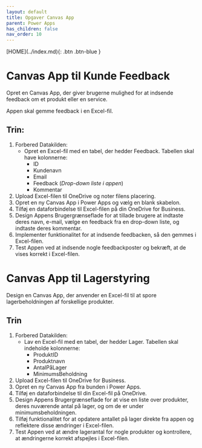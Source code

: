 ```yaml
---
layout: default
title: Opgaver Canvas App
parent: Power Apps
has_children: false
nav_order: 10
---
```


<span class="fs-1">
[HOME](../index.md){: .btn .btn-blue }
</span>

# Canvas App til Kunde Feedback
Opret en Canvas App, der giver brugerne mulighed for at indsende feedback om et produkt eller en service. 

Appen skal gemme feedback i en Excel-fil.

## Trin:
1. Forbered Datakilden:
    - Opret en Excel-fil med en tabel, der hedder Feedback. Tabellen skal have kolonnerne: 
        - ID
        - Kundenavn
        - Email
        - Feedback (*Drop-down liste i appen*)
        - Kommentar
2. Upload Excel-filen til OneDrive og noter filens placering.
3. Opret en ny Canvas App i Power Apps og vælg en blank skabelon.
4. Tilføj en dataforbindelse til Excel-filen på din OneDrive for Business.
5. Design Appens Brugergrænseflade for at tillade brugere at indtaste deres navn, e-mail, vælge en feedback fra en drop-down liste, og indtaste deres kommentar.
6. Implementer funktionalitet for at indsende feedbacken, så den gemmes i Excel-filen.
7. Test Appen ved at indsende nogle feedbackposter og bekræft, at de vises korrekt i Excel-filen.


# Canvas App til Lagerstyring
Design en Canvas App, der anvender en Excel-fil til at spore lagerbeholdningen af forskellige produkter.

## Trin
1. Forbered Datakilden:
    - Lav en Excel-fil med en tabel, der hedder Lager. Tabellen skal indeholde kolonnerne:
        - ProduktID
        - Produktnavn
        - AntalPåLager
        - MinimumsBeholdning
2. Upload Excel-filen til OneDrive for Business.
3. Opret en ny Canvas App fra bunden i Power Apps.
4. Tilføj en dataforbindelse til din Excel-fil på OneDrive.
5. Design Appens Brugergrænseflade for at vise en liste over produkter, deres nuværende antal på lager, og om de er under minimumsbeholdningen.
6. Tilføj funktionalitet for at opdatere antallet på lager direkte fra appen og reflektere disse ændringer i Excel-filen.
7. Test Appen ved at ændre lagerantal for nogle produkter og kontrollere, at ændringerne korrekt afspejles i Excel-filen.